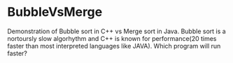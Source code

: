 # BubbleVsMerge
Demonstration of Bubble sort in C++ vs Merge sort in Java. Bubble sort is a nortoursly slow algorhythm and C++ is known for performance(20 times faster than most interpreted languages like JAVA). Which program will run faster?
